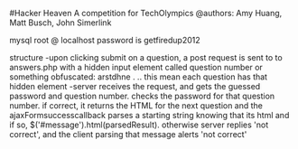 #Hacker Heaven
A competition for TechOlympics
@authors: Amy Huang, Matt Busch, John Simerlink

mysql root @ localhost password is getfiredup2012


structure
-upon clicking submit on a question, a post request is sent to to answers.php with a hidden input element called question number or something obfuscated: arstdhne  . .. this mean each question has that hidden element
-server receives the request, and gets the guessed password and question number. checks the password for that question number. if correct, it returns the HTML for the next question and the ajaxFormsuccesscallback parses a starting string knowing that its html and if so, $('#message').html(parsedResult). otherwise server replies 'not correct', and the client parsing that message alerts 'not correct'